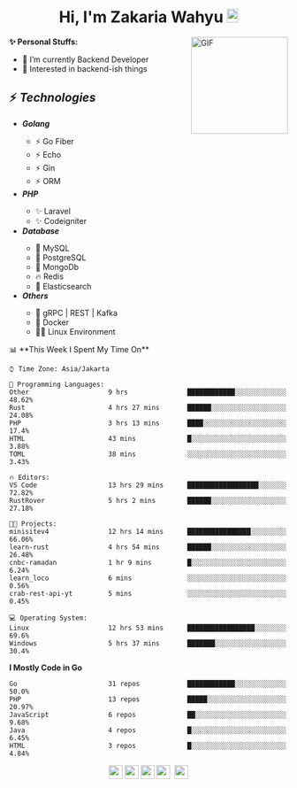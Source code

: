 <h1 align="center">Hi, I'm Zakaria Wahyu <img src="https://github.com/TheDudeThatCode/TheDudeThatCode/blob/master/Assets/Hi.gif" width="20px" height="25px"></h1>

<img align="right" alt="GIF" height="175px" src="https://www.nayakapratama.co.id/wp-content/uploads/2019/07/Website-Maintenance.gif" />

**✨ Personal Stuffs:**
- 🔭 I’m currently Backend Developer
- 🌱 Interested in backend-ish things

<h2>⚡ <i>Technologies</i></h2>
<ul>
<li><strong><i>Golang</i></strong></li>
  <ul>
    <li>⚡ Go Fiber</li>
    <li>⚡ Echo</li>
    <li>⚡ Gin</li>
    <li>⚡ ORM</li>
  </ul>
<li><strong><i>PHP</i></strong></li>
  <ul>
    <li>✨ Laravel</li>
    <li>✨ Codeigniter</li>
  </ul>
<li><strong><i>Database</i></strong></li>
  <ul>
    <li>🐬 MySQL</li>
    <li>🐘 PostgreSQL</li>
    <li>🍃 MongoDb</li>
    <li>🔥 Redis</li>
    <li>🔎 Elasticsearch</li>
  </ul>
  <li><strong><i>Others</i></strong></li>
  <ul>
    <li>💫 gRPC | REST | Kafka</li>
    <li>🐳 Docker</li>
    <li>👨‍💻 Linux Environment</li>
  </ul>
</ul>
<!--START_SECTION:waka-->
📊 **This Week I Spent My Time On** 

```text
⌚︎ Time Zone: Asia/Jakarta

💬 Programming Languages: 
Other                    9 hrs               ████████████░░░░░░░░░░░░░   48.62% 
Rust                     4 hrs 27 mins       ██████░░░░░░░░░░░░░░░░░░░   24.08% 
PHP                      3 hrs 13 mins       ████░░░░░░░░░░░░░░░░░░░░░   17.4% 
HTML                     43 mins             █░░░░░░░░░░░░░░░░░░░░░░░░   3.88% 
TOML                     38 mins             ░░░░░░░░░░░░░░░░░░░░░░░░░   3.43%

🔥 Editors: 
VS Code                  13 hrs 29 mins      ██████████████████░░░░░░░   72.82% 
RustRover                5 hrs 2 mins        ██████░░░░░░░░░░░░░░░░░░░   27.18%

🐱‍💻 Projects: 
minisitev4               12 hrs 14 mins      ████████████████░░░░░░░░░   66.06% 
learn-rust               4 hrs 54 mins       ██████░░░░░░░░░░░░░░░░░░░   26.48% 
cnbc-ramadan             1 hr 9 mins         █░░░░░░░░░░░░░░░░░░░░░░░░   6.24% 
learn_loco               6 mins              ░░░░░░░░░░░░░░░░░░░░░░░░░   0.56% 
crab-rest-api-yt         5 mins              ░░░░░░░░░░░░░░░░░░░░░░░░░   0.45%

💻 Operating System: 
Linux                    12 hrs 53 mins      █████████████████░░░░░░░░   69.6% 
Windows                  5 hrs 37 mins       ███████░░░░░░░░░░░░░░░░░░   30.4%

```

**I Mostly Code in Go** 

```text
Go                       31 repos            ████████████░░░░░░░░░░░░░   50.0% 
PHP                      13 repos            █████░░░░░░░░░░░░░░░░░░░░   20.97% 
JavaScript               6 repos             ██░░░░░░░░░░░░░░░░░░░░░░░   9.68% 
Java                     4 repos             █░░░░░░░░░░░░░░░░░░░░░░░░   6.45% 
HTML                     3 repos             █░░░░░░░░░░░░░░░░░░░░░░░░   4.84%

```



<!--END_SECTION:waka-->

<p align="center">
<a href="https://www.linkedin.com/in/zakariawahyu" target="_blank"><img src="https://img.shields.io/badge/linkedin-%230077B5.svg?&style=for-the-badge&logo=linkedin&logoColor=white" height=25></a>
<a href="https://medium.com/@zakariawahyu" target="_blank"><img src="https://img.shields.io/badge/Medium-12100E?style=for-the-badge&logo=medium&logoColor=white" height=25></a>
<a href="https://medium.com/@zakariawahyu" target="_blank"><img src="https://img.shields.io/badge/Portfolio-2300843e?style=for-the-badge&logo=About.me&logoColor=white" height=25></a>
<a href="https://www.twitter.com/_zakariawahyu" target="_blank"><img src="https://img.shields.io/badge/twitter-%231DA1F2.svg?&style=for-the-badge&logo=twitter&logoColor=white" height=25></a> 
<a href="https://www.instagram.com/_zakariawahyu" target="_blank"><img src="https://img.shields.io/badge/instagram-%23E4405F.svg?&style=for-the-badge&logo=instagram&logoColor=white" height=25></a>

